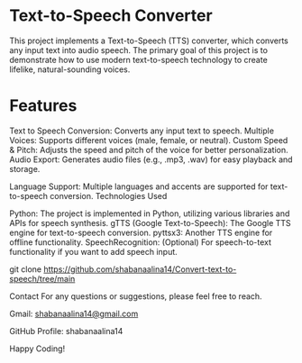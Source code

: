 # Text-to-Speech Converter
This project implements a Text-to-Speech (TTS) converter, which converts any input text into audio speech. The primary goal of this project is to demonstrate how to use modern text-to-speech technology to create lifelike, natural-sounding voices.

# Features

Text to Speech Conversion: Converts any input text to speech.
Multiple Voices: Supports different voices (male, female, or neutral).
Custom Speed & Pitch: Adjusts the speed and pitch of the voice for better personalization.
Audio Export: Generates audio files (e.g., .mp3, .wav) for easy playback and storage.

Language Support: Multiple languages and accents are supported for text-to-speech conversion.
Technologies Used

Python: The project is implemented in Python, utilizing various libraries and APIs for speech synthesis.
gTTS (Google Text-to-Speech): The Google TTS engine for text-to-speech conversion.
pyttsx3: Another TTS engine for offline functionality.
SpeechRecognition: (Optional) For speech-to-text functionality if you want to add speech input.


git clone https://github.com/shabanaalina14/Convert-text-to-speech/tree/main

Contact For any questions or suggestions, please feel free to reach.

Gmail: shabanaalina14@gmail.com

GitHub Profile: shabanaalina14

Happy Coding!
